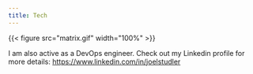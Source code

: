 ```yaml
---
title: Tech
---
```


{{< figure src="matrix.gif" width="100%" >}}

I am also active as a DevOps engineer. Check out my Linkedin profile for more details: https://www.linkedin.com/in/joelstudler
